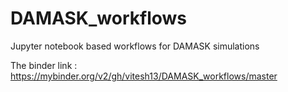 # DAMASK_workflows
Jupyter notebook based workflows for DAMASK simulations

The binder link :
https://mybinder.org/v2/gh/vitesh13/DAMASK_workflows/master
